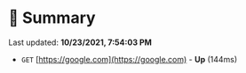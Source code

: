 # 📖 Summary
Last updated: **10/23/2021, 7:54:03 PM**

- `GET` [https://google.com](https://google.com) - **Up** (144ms)
